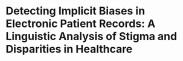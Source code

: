 # Detecting Implicit Biases in Electronic Patient Records: A Linguistic Analysis of Stigma and Disparities in Healthcare
